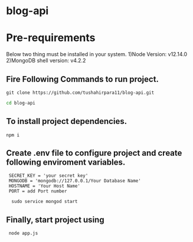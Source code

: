 # blog-api

# Pre-requirements
Below two thing must be installed in your system.
1)Node Version: v12.14.0  
2)MongoDB shell version: v4.2.2  


## Fire Following Commands to run project.

```git
git clone https://github.com/tushahirpara11/blog-api.git  
```

```bash
cd blog-api
```

## To install project dependencies.

```node
npm i
```

## Create .env file to configure project and create following enviroment variables.  

```node
 SECRET_KEY = 'your secret key'
 MONGODB = 'mongodb://127.0.0.1/Your Database Name'  
 HOSTNAME = 'Your Host Name'  
 PORT = add Port number  
```

```node
  sudo service mongod start 
```

## Finally, start project using  

```node 
 node app.js
```

